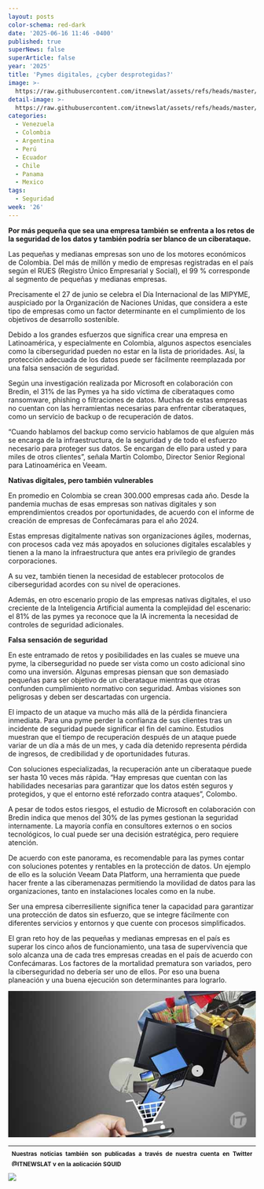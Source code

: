 ```yaml
---
layout: posts
color-schema: red-dark
date: '2025-06-16 11:46 -0400'
published: true
superNews: false
superArticle: false
year: '2025'
title: 'Pymes digitales, ¿cyber desprotegidas?'
image: >-
  https://raw.githubusercontent.com/itnewslat/assets/refs/heads/master/img/540x320/compras-online-p.jpg
detail-image: >-
  https://raw.githubusercontent.com/itnewslat/assets/refs/heads/master/img/1024x680/compras-online-g.jpg
categories:
  - Venezuela
  - Colombia
  - Argentina
  - Perú
  - Ecuador
  - Chile
  - Panama
  - Mexico
tags:
  - Seguridad
week: '26'
---
```

**Por más pequeña que sea una empresa también se enfrenta a los retos de la seguridad de los datos y también podría ser blanco de un ciberataque.**

Las pequeñas y medianas empresas son uno de los motores económicos de Colombia. Del más de millón y medio de empresas registradas en el país según el RUES (Registro Único Empresarial y Social), el 99 % corresponde al segmento de pequeñas y medianas empresas. 

Precisamente el 27 de junio se celebra el Día Internacional de las MIPYME, auspiciado por la Organización de Naciones Unidas, que considera a este tipo de empresas como un factor determinante en el cumplimiento de los objetivos de desarrollo sostenible.

Debido a los grandes esfuerzos que significa crear una empresa en Latinoamérica, y especialmente en Colombia, algunos aspectos esenciales como la ciberseguridad pueden no estar en la lista de prioridades. Así, la protección adecuada de los datos puede ser fácilmente reemplazada por una falsa sensación de seguridad.

Según una investigación realizada por Microsoft en colaboración con Bredin, el 31% de las Pymes ya ha sido víctima de ciberataques como ransomware, phishing o filtraciones de datos. Muchas de estas empresas no cuentan con las herramientas necesarias para enfrentar ciberataques, como un servicio de backup o de recuperación de datos. 

“Cuando hablamos del backup como servicio hablamos de que alguien más se encarga de la infraestructura, de la seguridad y de todo el esfuerzo necesario para proteger sus datos. Se encargan de ello para usted y para miles de otros clientes”, señala Martín Colombo, Director Senior Regional para Latinoamérica en Veeam.

**Nativas digitales, pero también vulnerables**

En promedio en Colombia se crean 300.000 empresas cada año. Desde la pandemia muchas de esas empresas son nativas digitales y son emprendimientos creados por oportunidades, de acuerdo con el informe de creación de empresas de Confecámaras para el año 2024.

Estas empresas digitalmente nativas son organizaciones ágiles, modernas, con procesos cada vez más apoyados en soluciones digitales escalables y tienen a la mano la infraestructura que antes era privilegio de grandes corporaciones.

A su vez, también tienen la necesidad de establecer protocolos de ciberseguridad acordes con su nivel de operaciones.

Además, en otro escenario propio de las empresas nativas digitales, el uso creciente de la Inteligencia Artificial aumenta la complejidad del escenario: el 81% de las pymes ya reconoce que la IA incrementa la necesidad de controles de seguridad adicionales.

**Falsa sensación de seguridad**

En este entramado de retos y posibilidades en las cuales se mueve una pyme, la ciberseguridad no puede ser vista como un costo adicional sino como una inversión. Algunas empresas piensan que son demasiado pequeñas para ser objetivo de un ciberataque mientras que otras confunden cumplimiento normativo con seguridad. Ambas visiones son peligrosas y deben ser descartadas con urgencia. 

El impacto de un ataque va mucho más allá de la pérdida financiera inmediata. Para una pyme perder la confianza de sus clientes tras un incidente de seguridad puede significar el fin del camino. Estudios muestran que el tiempo de recuperación después de un ataque puede variar de un día a más de un mes, y cada día detenido representa pérdida de ingresos, de credibilidad y de oportunidades futuras.

Con soluciones especializadas, la recuperación ante un ciberataque puede ser hasta 10 veces más rápida. “Hay empresas que cuentan con las habilidades necesarias para garantizar que los datos estén seguros y protegidos, y que el entorno esté reforzado contra ataques”, Colombo.

A pesar de todos estos riesgos, el estudio de Microsoft en colaboración con Bredin indica que menos del 30% de las pymes gestionan la seguridad internamente. La mayoría confía en consultores externos o en socios tecnológicos, lo cual puede ser una decisión estratégica, pero requiere atención. 

De acuerdo con este panorama, es recomendable para las pymes contar con soluciones potentes y rentables en la protección de datos. Un ejemplo de ello es la solución Veeam Data Platform, una herramienta que puede hacer frente a las ciberamenazas permitiendo la movilidad de datos para las organizaciones, tanto en instalaciones locales como en la nube.

Ser una empresa ciberresiliente significa tener la capacidad para garantizar una protección de datos sin esfuerzo, que se integre fácilmente con diferentes servicios y entornos y que cuente con procesos simplificados.

El gran reto hoy de las pequeñas y medianas empresas en el país es superar los cinco años de funcionamiento, una tasa de supervivencia que solo alcanza una de cada tres empresas creadas en el país de acuerdo con Confecámaras. Los factores de la mortalidad prematura son variados, pero la ciberseguridad no debería ser uno de ellos. Por eso una buena planeación y una buena ejecución son determinantes para lograrlo. 

![](https://raw.githubusercontent.com/itnewslat/assets/refs/heads/master/img/540x320/compras-online-p.jpg)

<table style="height: 42px;" width="569">
<tbody>
<tr>
<td style="text-align: justify;"><sub><strong>Nuestras noticias también son publicadas a través de nuestra cuenta en Twitter <a href="https://twitter.com/itnewslat?lang=es">@ITNEWSLAT</a> y en la aplicación <a href="https://squidapp.co/en/">SQUID</a></strong></sub></td>
</tr>
</tbody>
</table>

<img src="https://tracker.metricool.com/c3po.jpg?hash=56f88a41e39ab42c063cc51676587a04"/>